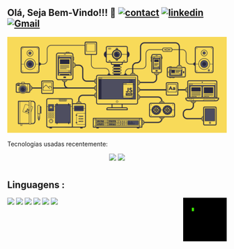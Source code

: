##                    Olá, Seja Bem-Vindo!!!  🖖                [![contact](https://img.shields.io/badge/WhatsApp-25D366?style=for-the-badge&logo=whatsapp&logoColor=white)](https://api.whatsapp.com/send?phone=5544920010649&text=Ol%C3%A1%20%2C%20tudo%20bem%20%3F)     [![linkedin](https://img.shields.io/badge/LinkedIn-0077B5?style=for-the-badge&logo=linkedin&logoColor=white)](https://www.linkedin.com/in/leandro-dukievicz-02b993218/)    [![Gmail](https://img.shields.io/badge/Gmail-D14836?style=for-the-badge&logo=gmail&logoColor=white)](mailto:leandrodukievicz1718@gmail.com)


<div height= "100em" align="center">
<img src="https://github.com/LeandroDukievicz/LeandroDukievicz/blob/main/js.gif"/>
  </div>
  



  Tecnologias usadas recentemente:
<div align="center">
<img height = "209em" src="https://github-readme-stats.vercel.app/api?username=LeandroDukievicz&show_icons=true&theme=merko"/>
  <img height = "209em" src="https://github-readme-stats.vercel.app/api/top-langs/?username=LeandroDukievicz&layout=demo)](https://github.com/anuraghazra/github-readme-stats"/>

</div>

#
## Linguagens : 

<div>
   <img height ="100" align="right"src="https://github.com/LeandroDukievicz/LeandroDukievicz/blob/main/code-coding.gif"/>
   <img height ="100" src="https://cdn.jsdelivr.net/gh/devicons/devicon/icons/html5/html5-original.svg" />
   <img height ="100" src="https://cdn.jsdelivr.net/gh/devicons/devicon/icons/css3/css3-original.svg" />
   <img height ="100"src="https://cdn.jsdelivr.net/gh/devicons/devicon/icons/bootstrap/bootstrap-original.svg" />
   <img  height ="100" src="https://cdn.jsdelivr.net/gh/devicons/devicon/icons/javascript/javascript-original.svg" />
   <img height = "100"src="https://cdn.jsdelivr.net/gh/devicons/devicon/icons/nodejs/nodejs-original.svg" />
  <img height = "100" src="https://cdn.jsdelivr.net/gh/devicons/devicon/icons/react/react-original.svg" />
  
  </div>




  









